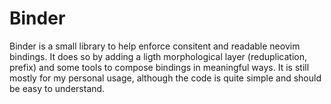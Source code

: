 # Binder

Binder is a small library to help enforce consitent and readable neovim bindings. It does so by adding a ligth morphological layer (reduplication, prefix) and some tools to compose bindings in meaningful ways. It is still mostly for my personal usage, although the code is quite simple and should be easy to understand.
